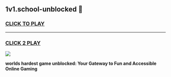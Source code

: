 
## 1v1.school-unblocked 👋
<h3>
<a href="https://premium.freeplayer.one?title=1v1.school-unblocked&ref=14F">CLICK TO PLAY</a></h3>
<hr>

<h3>
<a href="https://premium.freeplayer.one?title=1v1.school-unblocked&ref=14F">CLICK 2 PLAY</a>
  
</h3>

<a href="https://premium.freeplayer.one?title=1v1.school-unblocked&ref=12F/"><img src="https://clearcache.store/games.png"></a>


**worlds hardest game unblocked: Your Gateway to Fun and Accessible Online Gaming**
